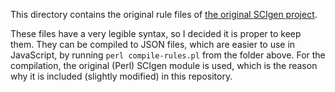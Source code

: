 This directory contains the original rule files of [the original SCIgen project](https://github.com/strib/scigen).

These files have a very legible syntax, so I decided it is proper to keep them. They can be compiled to JSON files, which are easier to use in JavaScript, by running `perl compile-rules.pl` from the folder above. For the compilation, the original (Perl) SCIgen module is used, which is the reason why it is included (slightly modified) in this repository.